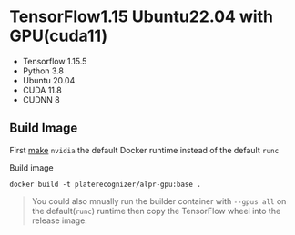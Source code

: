 # TensorFlow1.15 Ubuntu22.04 with GPU(cuda11)
- Tensorflow 1.15.5
- Python 3.8 
- Ubuntu 20.04
- CUDA 11.8
- CUDNN 8

## Build Image
First [make](https://stackoverflow.com/a/61737404) `nvidia` the default Docker runtime instead of the default `runc`

Build image
```shell
docker build -t platerecognizer/alpr-gpu:base .
```

> You could also mnually run the builder container with `--gpus all` on the default(`runc`) runtime then copy the TensorFlow wheel into the release image.
